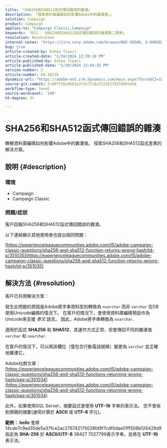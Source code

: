 ```yaml
---
title: 「SHA256和SHA512函式傳回錯誤的雜湊」
description: 「探索資料庫編碼如何影響Adobe中的雜湊值。」
solution: Campaign
product: Campaign
applies-to: "Campaign Classic,Campaign"
keywords: 「KCS - SHA256和SHA512函式傳回錯誤的雜湊第二更新」
resolution: Resolution
internal-notes: "https://jira.corp.adobe.com/browse/NEO-26500, E-000202021, E-000148142"
bug: true
article-created-by: Eshaa Tiwari
article-created-date: "1/30/2024 12:39:10 PM"
article-published-by: Eshaa Tiwari
article-published-date: "1/30/2024 12:44:35 PM"
version-number: 5
article-number: KA-16235
dynamics-url: "https://adobe-ent.crm.dynamics.com/main.aspx?forceUCI=1&pagetype=entityrecord&etn=knowledgearticle&id=76bac78d-6cbf-ee11-9079-6045bd006268"
source-git-commit: 3c00f716a9b01a3f1677c8a722d21792f8001448
workflow-type: tm+mt
source-wordcount: '240'
ht-degree: 3%

---
```


# SHA256和SHA512函式傳回錯誤的雜湊


瞭解資料庫編碼如何影響Adobe中的雜湊值。 探索SHA256和SHA512函式差異的解決方案。

## 說明 {#description}


### <b>環境</b>

- Campaign
- Campaign Classic


### <b>問題/症狀</b>

客戶回報SHA256和SHA512函式傳回錯誤的雜湊。

以下連結顯示其他使用者也提出相同問題：

[https://experienceleaguecommunities.adobe.com/t5/adobe-campaign-classic-questions/sha256-and-sha512-function-returns-wrong-hash/td-p/351035](https://experienceleaguecommunities.adobe.com/t5/adobe-campaign-classic-questions/sha256-and-sha512-function-returns-wrong-hash/td-p/351035)




## 解決方法 {#resolution}


客戶已共用解決方案：

發生此問題的原因是Adobe將字串資料型別轉換為 `nvarchar` 而非 `varchar` 在DB使用Unicode編碼的情況下。 在客戶的情況下，會使用資料庫編碼預設作為Unicode來支援 *泰文* 語言。 因此，Adobe將字串轉換為 `nvarchar`.

適用於函式 <b>SHA256</b> 和 <b>SHA512</b>，其運作方式正常，但會傳回不同的雜湊值 `varchar` 和 `nvarchar`.

在客戶的情況下，可以將該欄位（僅包含行動電話號碼）變更為 `varchar` 並正確地雜湊它。

Adobe社群文章：
[https://experienceleaguecommunities.adobe.com/t5/adobe-campaign-classic-questions/sha256-and-sha512-functions-returning-wrong-hash/qaq-p/351034](https://experienceleaguecommunities.adobe.com/t5/adobe-campaign-classic-questions/sha256-and-sha512-functions-returning-wrong-hash/qaq-p/351034)

此外，如果使用SQL Server，摘要函式會使用 <b>UTF-16</b> 字串的表示法。 您不會收到預期的摘要(通常計算於 <b>ASCII</b> 或 <b>UTF-8</b> 字元)。

<b>範例： *hello</b>* 會將14cde7c9ad35de5a37fce2ac276742175028fd9f7cdf0dae01ff508b126429d9指定為 <b>SHA-256</b> 於 <b>ASCII/UTF-8</b> 38427 7027799表示字串，並將在 <b>UTF-16</b> 表示法。
